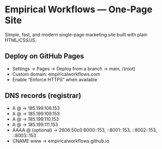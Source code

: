 # Empirical Workflows — One‑Page Site
Simple, fast, and modern single-page marketing site built with plain HTML/CSS/JS.

## Deploy on GitHub Pages
- Settings → Pages → Deploy from a branch → main, /(root)
- Custom domain: empiricalworkflows.com
- Enable “Enforce HTTPS” when available

## DNS records (registrar)
- A @ → 185.199.108.153
- A @ → 185.199.109.153
- A @ → 185.199.110.153
- A @ → 185.199.111.153
- AAAA @ (optional) → 2606:50c0:8000::153, ::8001::153, ::8002::153, ::8003::153
- CNAME www → empiricalworkflows.github.io

